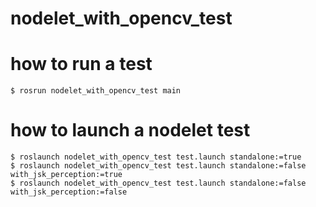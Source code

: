 # nodelet\_with\_opencv\_test

# how to run a test
```
$ rosrun nodelet_with_opencv_test main
```

# how to launch a nodelet test
```
$ roslaunch nodelet_with_opencv_test test.launch standalone:=true
$ roslaunch nodelet_with_opencv_test test.launch standalone:=false with_jsk_perception:=true
$ roslaunch nodelet_with_opencv_test test.launch standalone:=false with_jsk_perception:=false
```
